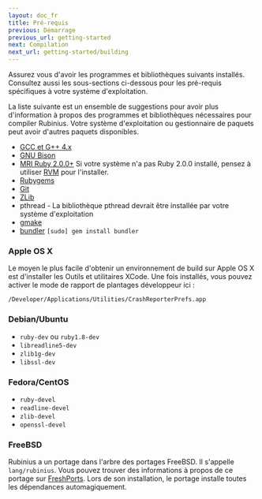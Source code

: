 ```yaml
---
layout: doc_fr
title: Pré-requis
previous: Démarrage
previous_url: getting-started
next: Compilation
next_url: getting-started/building
---
```


Assurez vous d'avoir les programmes et bibliothèques suivants installés.
Consultez aussi les sous-sections ci-dessous pour les pré-requis spécifiques
à votre système d'exploitation.

La liste suivante est un ensemble de suggestions pour avoir plus d'information
à propos des programmes et bibliothèques nécessaires pour compiler Rubinius.
Votre système d'exploitation ou gestionnaire de paquets peut avoir
d'autres paquets disponibles.

  * [GCC et G++ 4.x](https://gcc.gnu.org/)
  * [GNU Bison](https://www.gnu.org/software/bison/)
  * [MRI Ruby 2.0.0+](https://www.ruby-lang.org/) Si votre système n'a pas
    Ruby 2.0.0 installé, pensez à utiliser [RVM](https://rvm.beginrescueend.com/)
    pour l'installer.
  * [Rubygems](https://rubygems.org/)
  * [Git](https://git-scm.com/)
  * [ZLib](http://www.zlib.net/)
  * pthread - La bibliothèque pthread devrait être installée par votre système d'exploitation
  * [gmake](https://savannah.gnu.org/projects/make/)
  * [bundler](http://bundler.io/) `[sudo] gem install bundler`


### Apple OS X

Le moyen le plus facile d'obtenir un environnement de build sur Apple OS X est d'installer les
Outils et utilitaires XCode. Une fois installés, vous pouvez activer le mode de rapport de plantages
développeur ici :

`/Developer/Applications/Utilities/CrashReporterPrefs.app`

### Debian/Ubuntu

  * `ruby-dev` ou `ruby1.8-dev`
  * `libreadline5-dev`
  * `zlib1g-dev`
  * `libssl-dev`
 
### Fedora/CentOS

  * `ruby-devel`
  * `readline-devel`
  * `zlib-devel`
  * `openssl-devel`

### FreeBSD

Rubinius a un portage dans l'arbre des portages FreeBSD. Il s'appelle `lang/rubinius`.
Vous pouvez trouver des informations à propos de ce portage sur [FreshPorts](https://freshports.org/lang/rubinius/).
Lors de son installation, le portage installe toutes les dépendances automagiquement.

